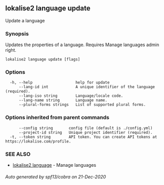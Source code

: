 ## lokalise2 language update

Update a language

### Synopsis

Updates the properties of a language. Requires Manage languages admin right.

```
lokalise2 language update [flags]
```

### Options

```
  -h, --help                   help for update
      --lang-id int            A unique identifier of the language (required).
      --lang-iso string        Language/locale code.
      --lang-name string       Language name.
      --plural-forms strings   List of supported plural forms.
```

### Options inherited from parent commands

```
      --config string       config file (default is ./config.yml)
      --project-id string   Unique project identifier (required).
  -t, --token string        API token. You can create API tokens at https://lokalise.com/profile.
```

### SEE ALSO

* [lokalise2 language](lokalise2_language.md)	 - Manage languages

###### Auto generated by spf13/cobra on 21-Dec-2020
